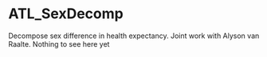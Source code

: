 # ATL_SexDecomp
Decompose sex difference in health expectancy. Joint work with Alyson van Raalte.
Nothing to see here yet
